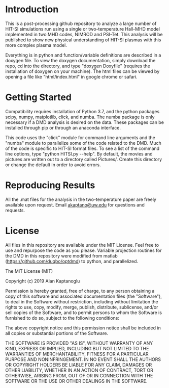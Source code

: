 # Introduction

This is a post-processing github repository to analyze a large number of HIT-SI simulations run using a single or two-temperature Hall-MHD model implemented in two MHD codes, NIMROD and PSI-Tet. This analysis will be published to show new physical understanding of HIT-SI plasmas with this more complex plasma model. 

Everything is in python and function/variable definitions are described in a doxygen file. To view the doxygen documentation, simply download the repo, cd into the directory, and type "doxygen Doxyfile" (requires the installation of doxygen on your machine). The html files can be viewed by opening a file like "html/index.html" in google chrome or safari. 

# Getting Started

Compatibility requires installation of Python 3.7, and the python packages scipy, numpy, matplotlib, click, and numba. 
The numba package is only necessary if a DMD analysis is desired on the data. These packages can be installed through pip or through an anaconda interface. 

This code uses the "click" module for command line arguments and the "numba" module to parallelize some of the code related to the DMD. Much of the code is specific to HIT-SI format files. To see a list of the command line options, type "python HITSI.py --help". By default, the movies and pictures are written out to a directory called Pictures/. Create this directory or change the default in order to avoid errors. 

# Reproducing Results

All the .mat files for the analysis in the two-temperature paper are freely available upon request. Email akaptano@uw.edu for questions and requests. 

# License 

All files in this repository are available under the MIT License. Feel free to use and repurpose the code as you please. Variable projection routines for the DMD in this repository were modified from matlab (https://github.com/duqbo/optdmd) to python, and parallelized. 

The MIT License (MIT)

Copyright (c) 2019 Alan Kaptanoglu

Permission is hereby granted, free of charge, to any person obtaining a copy of this software and associated documentation files (the "Software"), to deal in the Software without restriction, including without limitation the rights to use, copy, modify, merge, publish, distribute, sublicense, and/or sell copies of the Software, and to permit persons to whom the Software is furnished to do so, subject to the following conditions:

The above copyright notice and this permission notice shall be included in all copies or substantial portions of the Software.

THE SOFTWARE IS PROVIDED "AS IS", WITHOUT WARRANTY OF ANY KIND, EXPRESS OR IMPLIED, INCLUDING BUT NOT LIMITED TO THE WARRANTIES OF MERCHANTABILITY, FITNESS FOR A PARTICULAR PURPOSE AND NONINFRINGEMENT. IN NO EVENT SHALL THE AUTHORS OR COPYRIGHT HOLDERS BE LIABLE FOR ANY CLAIM, DAMAGES OR OTHER LIABILITY, WHETHER IN AN ACTION OF CONTRACT, TORT OR OTHERWISE, ARISING FROM, OUT OF OR IN CONNECTION WITH THE SOFTWARE OR THE USE OR OTHER DEALINGS IN THE SOFTWARE.

